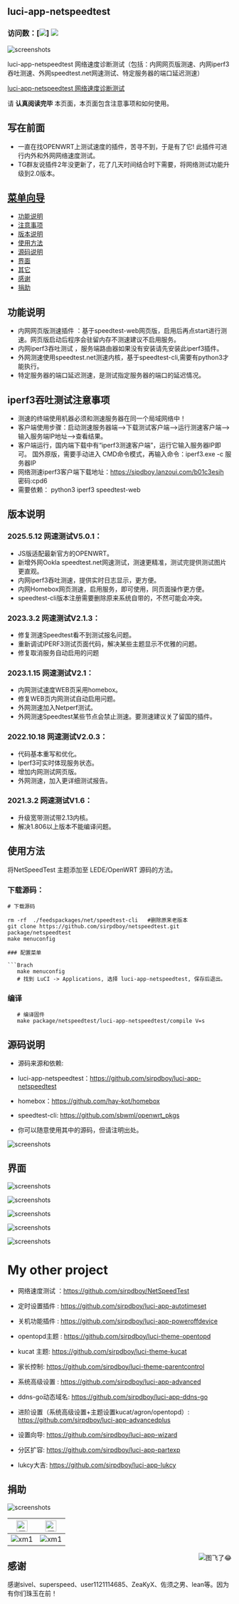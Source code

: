 ## luci-app-netspeedtest

### 访问数：[![](https://visitor-badge.glitch.me/badge?page_id=sirpdboy-visitor-badge)] [![](https://img.shields.io/badge/TG群-点击加入-FFFFFF.svg)](https://t.me/joinchat/AAAAAEpRF88NfOK5vBXGBQ)

![screenshots](https://raw.githubusercontent.com/sirpdboy/openwrt/master/doc/说明1.jpg)

luci-app-netspeedtest 网络速度诊断测试（包括：内网网页版测速、内网iperf3吞吐测速、外网speedtest.net网速测试、特定服务器的端口延迟测速）

[luci-app-netspeedtest 网络速度诊断测试](https://github.com/sirpdboy/netspeedtest)

请 **认真阅读完毕** 本页面，本页面包含注意事项和如何使用。

## 写在前面

 - 一直在找OPENWRT上测试速度的插件，苦寻不到，于是有了它! 此插件可进行内外和外网网络速度测试。
 - TG群友说插件2年没更新了，花了几天时间结合时下需要，将网络测试功能升级到2.0版本。

<!-- TOC -->

## [菜单向导](#luci-app-netspeedtest)
  - [功能说明](#功能说明)
  - [注意事项](#iperf3吞吐测试注意事项)
  - [版本说明](#版本说明)
  - [使用方法](#使用方法)
  - [源码说明](#源码说明)
  - [界面](#界面)
  - [其它](#其它)
  - [感谢](#感谢)
  - [捐助](#捐助)
  
<!-- /TOC -->

## 功能说明
- 内网网页版测速插件 ：基于speedtest-web网页版，启用后再点start进行测速。网页版启动后程序会驻留内存不测速建议不启用服务。
- 内网iperf3吞吐测试 ，服务端路由器如果没有安装请先安装此iperf3插件。
- 外网测速使用speedtest.net测速内核，基于speedtest-cli,需要有python3才能执行。
- 特定服务器的端口延迟测速，是测试指定服务器的端口的延迟情况。

## iperf3吞吐测试注意事项
- 测速的终端使用机器必须和测速服务器在同一个局域网络中！
- 客户端使用步骤：启动测速服务器端-->下载测试客户端-->运行测速客户端-->输入服务端IP地址-->查看结果。
- 客户端运行，国内端下载中有“iperf3测速客户端”，运行它输入服务器IP即可。
  国外原版，需要手动进入 CMD命令模式，再输入命令：iperf3.exe -c 服务器IP 
- 网络测速iperf3客户端下载地址：https://sipdboy.lanzoui.com/b01c3esih 密码:cpd6
- 需要依赖： python3 iperf3 speedtest-web

## 版本说明

### 2025.5.12  网速测试V5.0.1：
   - JS版适配最新官方的OPENWRT。
   - 新增外网Ookla speedtest.net网速测试，测速更精准，测试完提供测试图片更直观。
   - 内网iperf3吞吐测速，提供实时日志显示，更方便。
   - 内网Homebox网页测速，启用服务，即可使用，同页面操作更方便。
   - speedtest-cli版本注册需要删除原来系统自带的，不然可能会冲突。
   
### 2023.3.2  网速测试V2.1.3：
   - 修复测速Speedtest看不到测试报名问题。
   - 重新调试IPERF3测试页面代码，解决某些主题显示不优雅的问题。
   - 修复取消服务自动启用的问题
   
### 2023.1.15  网速测试V2.1：
   - 内网测试速度WEB页采用homebox。
   - 修复WEB页内网测试自动启用问题。
   - 外网测速加入Netperf测试。
   - 外网测速Speedtest某些节点会禁止测速。要测速建议关了留国的插件。

### 2022.10.18  网速测试V2.0.3：
   - 代码基本重写和优化。
   - Iperf3可实时体现服务状态。
   - 增加内网测试网页版。
   - 外网测速，加入更详细测试报告。
   
### 2021.3.2  网速测试V1.6：
   - 升级宽带测试带2.13内核。
   - 解决1.806以上版本不能编译问题。
   
## 使用方法

将NetSpeedTest 主题添加至 LEDE/OpenWRT 源码的方法。 

### 下载源码：
 
    # 下载源码
    
    rm -rf  ./feedspackages/net/speedtest-cli   #删除原来老版本
    git clone https://github.com/sirpdboy/netspeedtest.git package/netspeedtest
    make menuconfig
	
 ``` 
### 配置菜单

 ```Brach
    make menuconfig
	# 找到 LuCI -> Applications, 选择 luci-app-netspeedtest, 保存后退出。
 ``` 
 
### 编译

 ```Brach 
    # 编译固件
    make package/netspeedtest/luci-app-netspeedtest/compile V=s
 ```


## 源码说明

- 源码来源和依赖:
- luci-app-netspeedtest：https://github.com/sirpdboy/luci-app-netspeedtest
- homebox：https://github.com/hay-kot/homebox
- speedtest-cli: https://github.com/sbwml/openwrt_pkgs

- 你可以随意使用其中的源码，但请注明出处。

![screenshots](https://raw.githubusercontent.com/sirpdboy/openwrt/master/doc/说明2.jpg)

## 界面

![screenshots](./演示.gif)

![screenshots](https://raw.githubusercontent.com/sirpdboy/openwrt/master/doc/netspeedtest1.jpg)

![screenshots](https://raw.githubusercontent.com/sirpdboy/openwrt/master/doc/netspeedtest2.jpg)

![screenshots](https://raw.githubusercontent.com/sirpdboy/openwrt/master/doc/netspeedtest3.jpg)

![screenshots](https://raw.githubusercontent.com/sirpdboy/openwrt/master/doc/netspeedtest4.jpg)



# My other project

- 网络速度测试 ：https://github.com/sirpdboy/NetSpeedTest

- 定时设置插件 : https://github.com/sirpdboy/luci-app-autotimeset

- 关机功能插件 : https://github.com/sirpdboy/luci-app-poweroffdevice

- opentopd主题 : https://github.com/sirpdboy/luci-theme-opentopd

- kucat 主题: https://github.com/sirpdboy/luci-theme-kucat

- 家长控制: https://github.com/sirpdboy/luci-theme-parentcontrol

- 系统高级设置 : https://github.com/sirpdboy/luci-app-advanced

- ddns-go动态域名: https://github.com/sirpdboy/luci-app-ddns-go

- 进阶设置（系统高级设置+主题设置kucat/agron/opentopd）: https://github.com/sirpdboy/luci-app-advancedplus

- 设置向导: https://github.com/sirpdboy/luci-app-wizard

- 分区扩容: https://github.com/sirpdboy/luci-app-partexp

- lukcy大吉: https://github.com/sirpdboy/luci-app-lukcy

## 捐助

![screenshots](https://raw.githubusercontent.com/sirpdboy/openwrt/master/doc/说明3.jpg)

|     <img src="https://img.shields.io/badge/-支付宝-F5F5F5.svg" href="#赞助支持本项目-" height="25" alt="图飞了😂"/>  |  <img src="https://img.shields.io/badge/-微信-F5F5F5.svg" height="25" alt="图飞了😂" href="#赞助支持本项目-"/>  | 
| :-----------------: | :-------------: |
|![xm1](https://raw.githubusercontent.com/sirpdboy/openwrt/master/doc/支付宝.png) | ![xm1](https://raw.githubusercontent.com/sirpdboy/openwrt/master/doc/微信.png) |

<a href="#readme">
    <img src="https://img.shields.io/badge/-返回顶部-orange.svg" alt="图飞了😂" title="返回顶部" align="right"/>
</a>


## 感谢

感谢sivel、superspeed、user1121114685、ZeaKyX、佐须之男、lean等。因为有你们珠玉在前！
